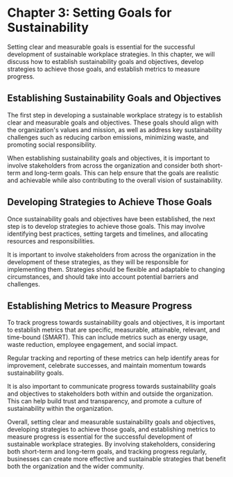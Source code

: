 Chapter 3: Setting Goals for Sustainability
===========================================

Setting clear and measurable goals is essential for the successful development of sustainable workplace strategies. In this chapter, we will discuss how to establish sustainability goals and objectives, develop strategies to achieve those goals, and establish metrics to measure progress.

Establishing Sustainability Goals and Objectives
------------------------------------------------

The first step in developing a sustainable workplace strategy is to establish clear and measurable goals and objectives. These goals should align with the organization's values and mission, as well as address key sustainability challenges such as reducing carbon emissions, minimizing waste, and promoting social responsibility.

When establishing sustainability goals and objectives, it is important to involve stakeholders from across the organization and consider both short-term and long-term goals. This can help ensure that the goals are realistic and achievable while also contributing to the overall vision of sustainability.

Developing Strategies to Achieve Those Goals
--------------------------------------------

Once sustainability goals and objectives have been established, the next step is to develop strategies to achieve those goals. This may involve identifying best practices, setting targets and timelines, and allocating resources and responsibilities.

It is important to involve stakeholders from across the organization in the development of these strategies, as they will be responsible for implementing them. Strategies should be flexible and adaptable to changing circumstances, and should take into account potential barriers and challenges.

Establishing Metrics to Measure Progress
----------------------------------------

To track progress towards sustainability goals and objectives, it is important to establish metrics that are specific, measurable, attainable, relevant, and time-bound (SMART). This can include metrics such as energy usage, waste reduction, employee engagement, and social impact.

Regular tracking and reporting of these metrics can help identify areas for improvement, celebrate successes, and maintain momentum towards sustainability goals.

It is also important to communicate progress towards sustainability goals and objectives to stakeholders both within and outside the organization. This can help build trust and transparency, and promote a culture of sustainability within the organization.

Overall, setting clear and measurable sustainability goals and objectives, developing strategies to achieve those goals, and establishing metrics to measure progress is essential for the successful development of sustainable workplace strategies. By involving stakeholders, considering both short-term and long-term goals, and tracking progress regularly, businesses can create more effective and sustainable strategies that benefit both the organization and the wider community.
